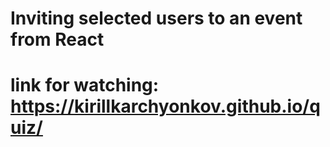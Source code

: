 # Inviting selected users to an event from React
# link for watching: https://kirillkarchyonkov.github.io/quiz/
